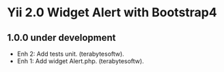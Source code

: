 Yii 2.0 Widget Alert with Bootstrap4
====================================

1.0.0 under development
-----------------------

- Enh 2: Add tests unit. (terabytesoftw).
- Enh 1: Add widget Alert.php. (terabytesoftw).
